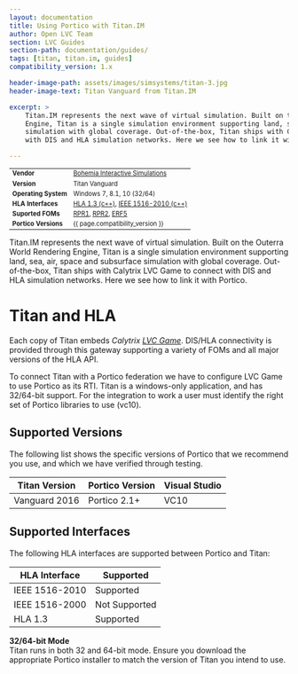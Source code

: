 ```yaml
---
layout: documentation
title: Using Portico with Titan.IM
author: Open LVC Team
section: LVC Guides
section-path: documentation/guides/
tags: [titan, titan.im, guides]
compatibility_version: 1.x

header-image-path: assets/images/simsystems/titan-3.jpg
header-image-text: Titan Vanguard from Titan.IM

excerpt: > 
    Titan.IM represents the next wave of virtual simulation. Built on the Outerra World Rendering
    Engine, Titan is a single simulation environment supporting land, sea, air, space and subsurface
    simulation with global coverage. Out-of-the-box, Titan ships with Calytrix LVC Game to connect
    with DIS and HLA simulation networks. Here we see how to link it with Portico.

---
```


<table class="default-table" style="width:auto;font-size:0.8em">
	<tr>
		<td><b>Vendor</b></td>
		<td><a href="https://bisimulations.com/">Bohemia Interactive Simulations</a></td>
	</tr>
	<tr>
		<td><b>Version</b></td>
		<td>Titan Vanguard</td>
	</tr>
	<tr>
		<td><b>Operating System</b></td>
		<td>Windows 7, 8.1, 10 (32/64)</td>
	</tr>
	<tr>
		<td><b>HLA Interfaces</b></td>
		<td>
			<a href="{% site_root %}documentation/developer/apistatus/hla13/cpp.html">HLA 1.3 (c++)</a>, 
			<a href="{% site_root %}documentation/developer/apistatus/ieee1516e/cpp.html">IEEE 1516-2010 (c++)</a>
		</td>
	</tr>
	<tr>
		<td><b>Suported FOMs</b></td>
		<td>
			<a href="{% site_root %}documentation/hla/standards.html#rpr1">RPR1</a>, 
			<a href="{% site_root %}documentation/hla/standards.html#rpr2">RPR2</a>,
			<a href="{% site_root %}documentation/hla/standards.html#erf">ERF5</a>
		</td>
	</tr>
	<tr>
		<td><b>Portico Versions</b></td>
		<td>{{ page.compatibility_version }}</td>
	</tr>
</table>


Titan.IM represents the next wave of virtual simulation. Built on the Outerra World Rendering
Engine, Titan is a single simulation environment supporting land, sea, air, space and subsurface
simulation with global coverage. Out-of-the-box, Titan ships with Calytrix LVC Game to connect
with DIS and HLA simulation networks. Here we see how to link it with Portico.


Titan and HLA
===================
Each copy of Titan embeds _Calytrix <a href="https://www.calytrix.com/products/lvcgame/">LVC Game</a>_.
DIS/HLA connectivity is provided through this gateway supporting a variety of FOMs and all
major versions of the HLA API. 

To connect Titan with a Portico federation we have to configure LVC Game to use Portico as its RTI.
Titan is a windows-only application, and has 32/64-bit support. For the integration to work a user
must identify the right set of Portico libraries to use (vc10). 

Supported Versions
--------------------
The following list shows the specific versions of Portico that we recommend you use, and
which we have verified through testing.

| Titan Version | Portico Version | Visual Studio |
| ----------- | --------------- | ------------- |
| Vanguard 2016 | <span class="label label-success">Portico 2.1+</span> | VC10 |


Supported Interfaces
--------------------
The following HLA interfaces are supported between Portico and Titan:

| HLA Interface  | Supported  |
| ---------------|------------|
| IEEE 1516-2010 | <span class="label label-success">Supported</span> |
| IEEE 1516-2000 | <span class="tooltip label label-danger" title="Not Supported in C++">Not Supported</span> |
| HLA 1.3        | <span class="label label-success">Supported</span> |


<div class="alert info">
	<p><b>32/64-bit Mode</b><br/>
	Titan runs in both 32 and 64-bit mode. Ensure you download the appropriate Portico installer
	to match the version of Titan you intend to use.</p>
</div>






